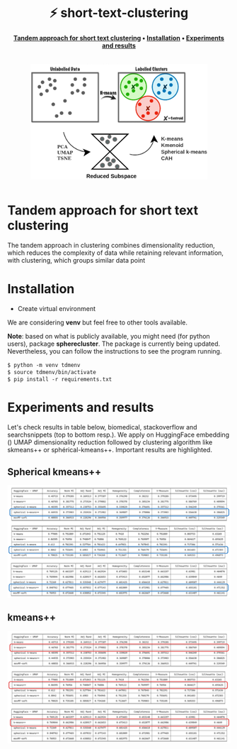 <h1 align="center">⚡️ short-text-clustering </h1>

<h4 align="center">
    <p>
        <a href="#Tandem-approach-for-short-text-clustering">Tandem approach for short text clustering</a> •
        <a href="#Installation">Installation</a> •
        <a href="#Experiments-and-results">Experiments and results</a>
    <p>
</h4>

<h3 align="center">
    <a href="https://www.iledefrance.fr/"><img style="float: middle; padding: 10px 10px 10px 10px;" width="400" height="260" src="assets/clust.png" /></a>
</h3>


# Tandem approach for short text clustering

The tandem approach in clustering combines dimensionality reduction, which reduces the complexity of
data while retaining relevant information, with clustering, which groups similar data point

# Installation

- Create virtual environment 

We are considering **venv** but feel free to other tools available.

**Note**: based on what is publicly available, you might need (for python users), package **spherecluster**. The package is currently being updated. Nevertheless, you can follow the instructions to see the program running.

```
$ python -m venv tdmenv
$ source tdmenv/bin/activate
$ pip install -r requirements.txt
```

# Experiments and results

Let's check results in table below, biomedical, stackoverflow and searchsnippets (top to bottom resp.). We apply on  HuggingFace embedding () UMAP dimensionality reduction followed by clustering algorithm like skmeans++ or sphérical-kmeans++. Important results are highlighted.


## Spherical kmeans++

![spherical kmeans result](assets/SPHERICAL.png)

## kmeans++

![kmeans++ results](assets/KMEANS_PP.png)
